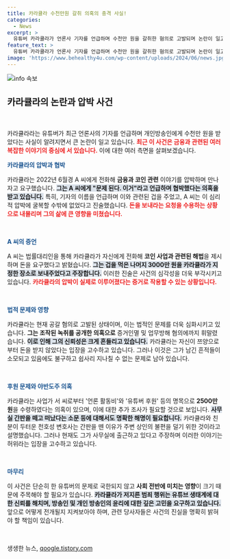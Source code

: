 ```yaml
---
title: 카라큘라 수천만원 갈취 의혹의 충격 사실!
categories:
  - News
excerpt: >
  유튜버 카라큘라가 언론사 기자를 언급하며 수천만 원을 갈취한 혐의로 고발되며 논란이 일고 있다. 녹취록에 따르면 협박과 금전 요구가 포함되어 있으며, 관련 사건으로 추가 고발도 진행 중이다. 진실 공방의 결말은 어떻게 날까? 클릭하여 자세히 알아보세요!
feature_text: >
  유튜버 카라큘라가 언론사 기자를 언급하며 수천만 원을 갈취한 혐의로 고발되며 논란이 일고 있다. 녹취록에 따르면 협박과 금전 요구가 포함되어 있으며, 관련 사건으로 추가 고발도 진행 중이다. 진실 공방의 결말은 어떻게 날까? 클릭하여 자세히 알아보세요!
image: 'https://www.behealthy4u.com/wp-content/uploads/2024/06/news.jpg'
---
```


<p><img src="https://www.behealthy4u.com/wp-content/uploads/2024/06/news.jpg" alt="info 속보" /></p>

<h2 data-ke-size="size26">카라큘라의 논란과 압박 사건</h2>

<p data-ke-size="size16">&nbsp;</p>

<p>카라큘라라는 유튜버가 최근 언론사의 기자를 언급하며 개인방송인에게 수천만 원을 받았다는 사실이 알려지면서 큰 논란이 일고 있습니다. <b><span style="color: #ee2323;">최근 이 사건은 금융과 관련된 여러 복잡한 이야기의 중심에 서 있습니다.</span></b> 이에 대한 여러 측면을 살펴보겠습니다.</p>

<p><b><span style="color: #1a5490;">카라큘라의 압박과 협박</span></b></p>

<p>카라큘라는 2022년 6월경 A 씨에게 전화해 <b>금융과 코인 관련</b> 이야기를 압박하며 만나자고 요구했습니다. <b><span style="background-color: #21538527;">그는 A 씨에게 "문제 된다. 이거"라고 언급하며 협박했다는 의혹을 받고 있습니다.</span></b> 특히, 기자의 이름을 언급하며 이와 관련된 겁을 주었고, A 씨는 이 심리적 압박에 굴복할 수밖에 없었다고 진술했습니다. <b><span style="color: #ee2323;">돈을 보내라는 요청을 수용하는 상황으로 내몰리며 그의 삶에 큰 영향을 미쳤습니다.</span></b></p>

<p data-ke-size="size16">&nbsp;</p>

<p><b><span style="color: #1a5490;">A 씨의 증언</span></b></p>

<p>A 씨는 법률대리인을 통해 카라큘라가 자신에게 전화해 <b>코인 사업과 관련된 해법</b>을 제시하며 돈을 요구했다고 밝혔습니다. <b><span style="background-color: #21538527;">그는 겁을 먹은 나머지 3000만 원을 카라큘라가 지정한 장소로 보내주었다고 주장합니다.</span></b> 이러한 진술은 사건의 심각성을 더욱 부각시키고 있습니다. <b><span style="color: #ee2323;">카라큘라의 압박이 실제로 이루어졌다는 증거로 작용할 수 있는 상황입니다.</span></b></p>

<p data-ke-size="size16">&nbsp;</p>

<p><b><span style="color: #1a5490;">법적 문제와 영향</span></b></p>

<p>카라큘라는 현재 공갈 혐의로 고발된 상태이며, 이는 법적인 문제를 더욱 심화시키고 있습니다. <b>그는 조작된 녹취를 공개한 의혹으로</b> 증거인멸 및 업무방해 혐의에까지 휘말렸습니다. <b><span style="background-color: #21538527;">이로 인해 그의 신뢰성은 크게 흔들리고 있습니다.</span></b> 카라큘라는 자신이 쯔양으로부터 돈을 받지 않았다는 입장을 고수하고 있습니다. 그러나 이것은 그가 남긴 흔적들이 소모되고 있음에도 불구하고 쉽사리 지나칠 수 없는 문제로 남아 있습니다.</p>

<p data-ke-size="size16">&nbsp;</p>

<p><b><span style="color: #1a5490;">후원 문제와 야반도주 의혹</span></b></p>

<p>카라큘라는 사업가 서 씨로부터 '언론 활동비'와 '유튜버 후원' 등의 명목으로 <b>2500만 원</b>을 수령하였다는 의혹이 있으며, 이에 대한 추가 조사가 필요할 것으로 보입니다. <b><span style="background-color: #21538527;">사무실 간판을 떼고 떠났다는 소문 등에 대해서도 명확한 해명이 필요합니다.</span></b> 카라큘라와 친분이 두터운 천호성 변호사는 간판을 뗀 이유가 주변 상인의 불편을 덜기 위한 것이라고 설명했습니다. 그러나 현재도 그가 사무실에 출근하고 있다고 주장하며 이러한 이야기는 허위라는 입장을 고수하고 있습니다.</p>

<p data-ke-size="size16">&nbsp;</p>

<p><b><span style="color: #1a5490;">마무리</span></b></p>

<p>이 사건은 단순히 한 유튜버의 문제로 국한되지 않고 <b>사회 전반에 미치는 영향</b>이 크기 때문에 주목해야 할 필요가 있습니다. <b><span style="background-color: #21538527;">카라큘라가 저지른 범죄 행위는 유튜브 생태계에 대한 신뢰를 해치며, 방송인 및 개인 방송인의 윤리에 대한 깊은 고민을 요구하고 있습니다.</span></b> 앞으로 어떻게 전개될지 지켜보아야 하며, 관련 당사자들은 사건의 진실을 명확히 밝혀야 할 책임이 있습니다. </p>

<p data-ke-size="size16">&nbsp;</p>
생생한 뉴스, <a href="https://qoogle.tistory.com" rel="dofollow">qoogle.tistory.com</a>


